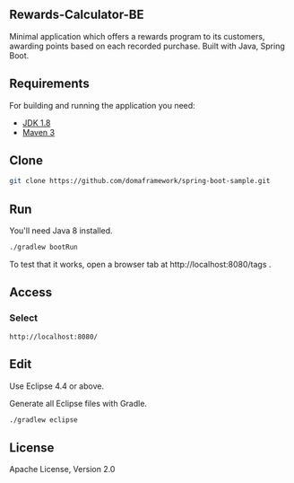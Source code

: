 Rewards-Calculator-BE
--------

Minimal application which offers a rewards program to its customers, awarding points based on each recorded purchase. Built with Java, Spring Boot.

Requirements
--------

For building and running the application you need:

- [JDK 1.8](http://www.oracle.com/technetwork/java/javase/downloads/jdk8-downloads-2133151.html)
- [Maven 3](https://maven.apache.org)

Clone
--------

```sh
git clone https://github.com/domaframework/spring-boot-sample.git
```

Run
--------

You'll need Java 8 installed.

```sh
./gradlew bootRun
```

To test that it works, open a browser tab at http://localhost:8080/tags .

Access
--------

### Select

```
http://localhost:8080/
```

Edit
--------

Use Eclipse 4.4 or above.

Generate all Eclipse files with Gradle.

```sh
./gradlew eclipse
```

License
-------

Apache License, Version 2.0
